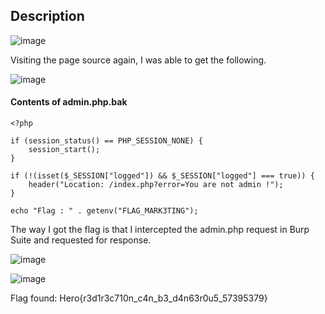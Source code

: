 ## Description

![image](https://user-images.githubusercontent.com/65862031/116079848-f256d380-a6b5-11eb-976c-05c027bfa800.png)

Visiting the page source again, I was able to get the following.

![image](https://user-images.githubusercontent.com/65862031/116079946-161a1980-a6b6-11eb-985d-30f883bea009.png)

#### Contents of admin.php.bak

```
<?php

if (session_status() == PHP_SESSION_NONE) {
    session_start();
}

if (!(isset($_SESSION["logged"]) && $_SESSION["logged"] === true)) {
    header("Location: /index.php?error=You are not admin !");
}

echo "Flag : " . getenv("FLAG_MARK3TING");
```

The way I got the flag is that I intercepted the admin.php request in Burp Suite and requested for response.

![image](https://user-images.githubusercontent.com/65862031/116080160-57aac480-a6b6-11eb-8071-6ba73fbd1086.png)

![image](https://user-images.githubusercontent.com/65862031/116080253-75782980-a6b6-11eb-86aa-da4b5f5424b4.png)


Flag found: Hero{r3d1r3c710n_c4n_b3_d4n63r0u5_57395379}
